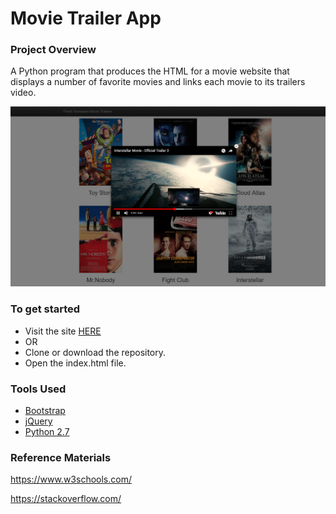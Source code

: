 # Movie Trailer App

### Project Overview
A Python program that produces the HTML for a movie website that displays a number of favorite movies and links each movie to its trailers video.

![Movie Trailer App](https://github.com/iperun/Movie-Trailer-Website/blob/master/img/ss.png "Movie Trailer App")

### To get started
- Visit the site [HERE](https://iperun.github.io/Movie-Trailer-Website/fresh_tomatoes.html)
- OR
- Clone or download the repository.
- Open the index.html file.

### Tools Used
- [Bootstrap](https://getbootstrap.com/)
- [jQuery](https://api.jquery.com/)
- [Python 2.7](https://www.python.org/download/releases/2.7.2/)

### Reference Materials

https://www.w3schools.com/

https://stackoverflow.com/
